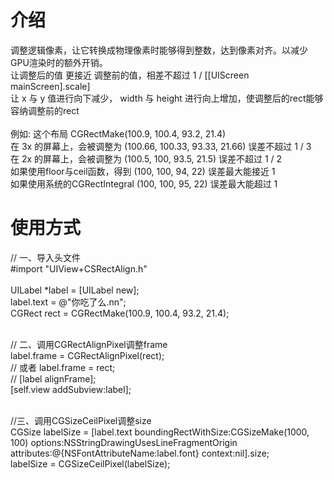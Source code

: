 # 介绍
调整逻辑像素，让它转换成物理像素时能够得到整数，达到像素对齐。以减少GPU渲染时的额外开销。
<br>让调整后的值 更接近 调整前的值，相差不超过 1 / [[UIScreen mainScreen].scale]
<br>让 x 与 y 值进行向下减少， width 与 height 进行向上增加，使调整后的rect能够容纳调整前的rect
<br>
<br>例如: 这个布局      CGRectMake(100.9,  100.4,  93.2,  21.4)
<br>     在 3x 的屏幕上，会被调整为 (100.66, 100.33, 93.33, 21.66)  误差不超过 1 / 3
<br>     在 2x 的屏幕上，会被调整为 (100.5,  100,    93.5,  21.5)   误差不超过 1 / 2
<br>如果使用floor与ceil函数，得到   (100,    100,    94,    22)     误差最大能接近 1
<br>如果使用系统的CGRectIntegral   (100,    100,    95,    22)     误差最大能超过 1

# 使用方式
// 一、导入头文件
<br>#import "UIView+CSRectAlign.h"
<br>
<br>UILabel *label = [UILabel new];
<br>label.text = @"你吃了么.nn";
<br>CGRect rect  = CGRectMake(100.9, 100.4, 93.2, 21.4);

<br>// 二、调用CGRectAlignPixel调整frame
<br>label.frame = CGRectAlignPixel(rect);
<br>// 或者 label.frame = rect;
<br>//      [label alignFrame];
<br>[self.view addSubview:label];

<br>//三、调用CGSizeCeilPixel调整size
<br>CGSize labelSize = [label.text boundingRectWithSize:CGSizeMake(1000, 100) options:NSStringDrawingUsesLineFragmentOrigin attributes:@{NSFontAttributeName:label.font} context:nil].size;
<br>labelSize = CGSizeCeilPixel(labelSize);
